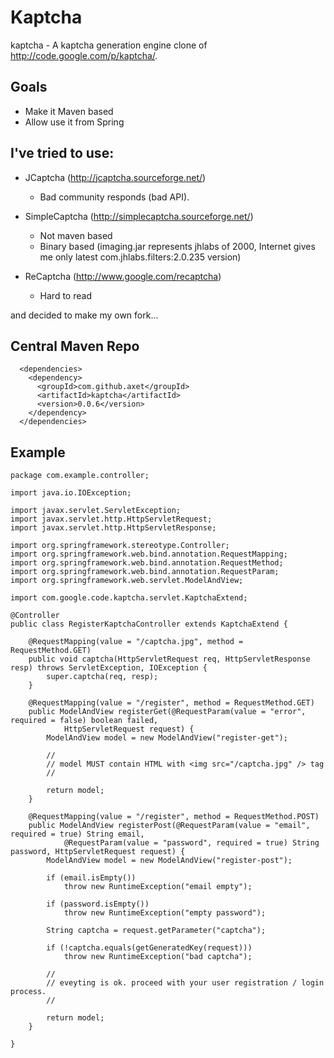 # Kaptcha

kaptcha - A kaptcha generation engine clone of http://code.google.com/p/kaptcha/.

## Goals

  - Make it Maven based
  - Allow use it from Spring

## I've tried to use:

  * JCaptcha (http://jcaptcha.sourceforge.net/)
    - Bad community responds (bad API).
    
  * SimpleCaptcha (http://simplecaptcha.sourceforge.net/)
    - Not maven based
    - Binary based (imaging.jar represents jhlabs of 2000,
      Internet gives me only latest com.jhlabs.filters:2.0.235 version)
      
  * ReCaptcha (http://www.google.com/recaptcha)
    - Hard to read

and decided to make my own fork...

## Central Maven Repo
```
  <dependencies>
    <dependency>
      <groupId>com.github.axet</groupId>
      <artifactId>kaptcha</artifactId>
      <version>0.0.6</version>
    </dependency>
  </dependencies>
```

## Example

    package com.example.controller;
    
    import java.io.IOException;
    
    import javax.servlet.ServletException;
    import javax.servlet.http.HttpServletRequest;
    import javax.servlet.http.HttpServletResponse;
    
    import org.springframework.stereotype.Controller;
    import org.springframework.web.bind.annotation.RequestMapping;
    import org.springframework.web.bind.annotation.RequestMethod;
    import org.springframework.web.bind.annotation.RequestParam;
    import org.springframework.web.servlet.ModelAndView;
    
    import com.google.code.kaptcha.servlet.KaptchaExtend;
    
    @Controller
    public class RegisterKaptchaController extends KaptchaExtend {
    
        @RequestMapping(value = "/captcha.jpg", method = RequestMethod.GET)
        public void captcha(HttpServletRequest req, HttpServletResponse resp) throws ServletException, IOException {
            super.captcha(req, resp);
        }
    
        @RequestMapping(value = "/register", method = RequestMethod.GET)
        public ModelAndView registerGet(@RequestParam(value = "error", required = false) boolean failed,
                HttpServletRequest request) {
            ModelAndView model = new ModelAndView("register-get");
            
            //
            // model MUST contain HTML with <img src="/captcha.jpg" /> tag
            //
            
            return model;
        }
    
        @RequestMapping(value = "/register", method = RequestMethod.POST)
        public ModelAndView registerPost(@RequestParam(value = "email", required = true) String email,
                @RequestParam(value = "password", required = true) String password, HttpServletRequest request) {
            ModelAndView model = new ModelAndView("register-post");
    
            if (email.isEmpty())
                throw new RuntimeException("email empty");
    
            if (password.isEmpty())
                throw new RuntimeException("empty password");
    
            String captcha = request.getParameter("captcha");
    
            if (!captcha.equals(getGeneratedKey(request)))
                throw new RuntimeException("bad captcha");
    
            //
            // eveyting is ok. proceed with your user registration / login process.
            //
    
            return model;
        }
    
    }